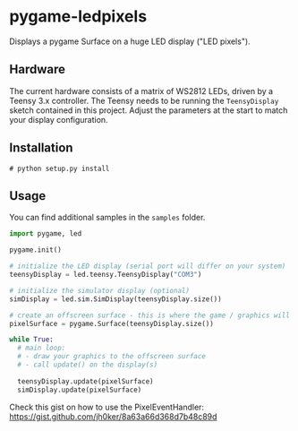 pygame-ledpixels
================

Displays a pygame Surface on a huge LED display ("LED pixels").

Hardware
--------

The current hardware consists of a matrix of WS2812 LEDs, driven by a Teensy 3.x controller.
The Teensy needs to be running the `TeensyDisplay` sketch contained in this project. Adjust the parameters at the start to match your display configuration.

Installation
------------

`# python setup.py install`

Usage
-----

You can find additional samples in the `samples` folder.

```python
import pygame, led

pygame.init()

# initialize the LED display (serial port will differ on your system)
teensyDisplay = led.teensy.TeensyDisplay("COM3") 

# initialize the simulator display (optional)
simDisplay = led.sim.SimDisplay(teensyDisplay.size())

# create an offscreen surface - this is where the game / graphics will be painted!
pixelSurface = pygame.Surface(teensyDisplay.size())

while True:
  # main loop:
  # - draw your graphics to the offscreen surface
  # - call update() on the display(s)
  
  teensyDisplay.update(pixelSurface)
  simDisplay.update(pixelSurface)

```

Check this gist on how to use the PixelEventHandler:
https://gist.github.com/jh0ker/8a63a66d368d7b48c89d
